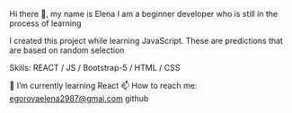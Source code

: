 Hi there 👋, my name is Elena
I am a beginner developer who is still in the process of learning

I created this project while learning JavaScript. These are predictions that are based on random selection

Skills: REACT / JS / Bootstrap-5 / HTML / CSS

🌱 I’m currently learning React
📫 How to reach me: egorovaelena2987@gmai.com
github
